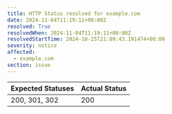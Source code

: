 ```yaml
---
title: HTTP Status resolved for example.com
date: 2024-11-04T11:19:11+00:00Z
resolved: True
resolvedWhen: 2024-11-04T11:19:11+00:00Z
resolvedStartTime: 2024-10-25T21:09:43.191474+00:00
severity: notice
affected:
  - example.com
section: issue
---
```


| Expected Statuses | Actual Status  |
|-------------------|----------------|
| 200, 301, 302 | 200 |
